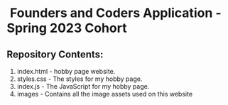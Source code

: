 # <img src="https://cdn0.iconfinder.com/data/icons/entypo/80/link5-512.png" height="0.5" /> Founders and Coders Application - Spring 2023 Cohort

## Repository Contents:

1. index.html - hobby page website.
2. styles.css - The styles for my hobby page.
3. index.js - The JavaScript for my hobby page.
4. images - Contains all the image assets used on this website